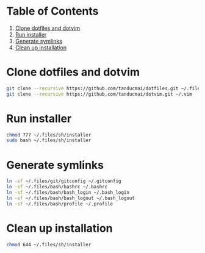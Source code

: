 # Table of Contents

1. [Clone dotfiles and dotvim](#clone-dotfiles-and-dotvim)
1. [Run installer](#run-installer)
1. [Generate symlinks](#generate-symlinks)
1. [Clean up installation](#clean-up-installation)

# Clone dotfiles and dotvim

```bash
git clone --recursive https://github.com/tanducmai/dotfiles.git ~/.files
git clone --recursive https://github.com/tanducmai/dotvim.git ~/.vim
```

# Run installer

```bash
chmod 777 ~/.files/sh/installer
sudo bash ~/.files/sh/installer
```

# Generate symlinks

```bash
ln -sf ~/.files/git/gitconfig ~/.gitconfig
ln -sf ~/.files/bash/bashrc ~/.bashrc
ln -sf ~/.files/bash/bash_login ~/.bash_login
ln -sf ~/.files/bash/bash_logout ~/.bash_logout
ln -sf ~/.files/bash/profile ~/.profile
```

# Clean up installation

```bash
chmod 644 ~/.files/sh/installer
```
